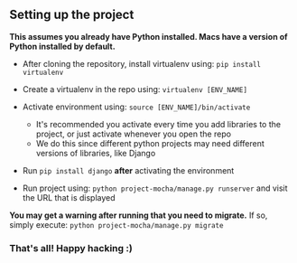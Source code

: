 ## Setting up the project

__This assumes you already have Python installed. Macs have a version of Python installed by default.__

* After cloning the repository, install virtualenv using: ```pip install virtualenv```
* Create a virtualenv in the repo using: ```virtualenv [ENV_NAME]```

* Activate environment using: ```source [ENV_NAME]/bin/activate```
    * It's recommended you activate every time you add libraries to the project, or just activate whenever you open the repo
    * We do this since different python projects may need different versions of libraries, like Django
    
* Run ```pip install django``` __after__ activating the environment
* Run project using: ```python project-mocha/manage.py runserver``` and visit the URL that is displayed

__You may get a warning after running that you need to migrate.__ If so, simply execute: ```python project-mocha/manage.py migrate```

### That's all! Happy hacking :)
